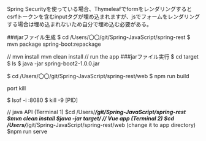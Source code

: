 Spring Securityを使っている場合、Thymeleafでformをレンダリングするとcsrfトークンを含むinputタグが埋め込まれますが、jsでフォームをレンダリングする場合は埋め込まれないため自分で埋め込む必要がある。

###jarファイル生成
$ cd /Users/〇〇/git/Spring-JavaScript/spring-rest
$ mvn package spring-boot:repackage


// mvn install
mvn clean install
// run the app
###jarファイル実行
$ cd target
$ ls
$ java -jar spring-boot2-1.0.0.jar

$ cd /Users/〇〇/git/Spring-JavaScript/spring-rest/web
$ npm run build

port kill

$ lsof -i :8080
$ kill -9 [PID]




// java API (Terminal 1)
$cd /Users/*****/git/Spring-JavaScript/spring-rest
$mvn clean install
$java -jar target/<jar file name>
// Vue app (Terminal 2)
$cd /Users/*****/git/Spring-JavaScript/spring-rest/web (change it to app directory)
$npm run serve
